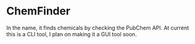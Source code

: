 # ChemFinder
In the name, it finds chemicals by checking the PubChem API. At current this is a CLI tool, I plan on making it a GUI tool soon.

